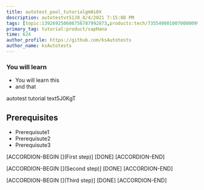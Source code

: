 ```yaml
---
title: autotest_pool_tutorialgm0i0X
description: autotestvt51J0_8/4/2021 7:15:08 PM
tags: [topic:139269250608756787992873,products:tech/73554900100700000996,tutorial:experience/advanced]
primary_tag: tutorial:product/sapHana
time: 624
author_profile: https://github.com/ksAutotests
author_name: ksAutotests
---
```

### You will learn
- You will learn this
- and that

autotest tutorial text5J0KgT

## Prerequisites
- Prerequisute1
- Prerequisute2
- Prerequisute3

[ACCORDION-BEGIN [](First step)]
[DONE]
[ACCORDION-END]

[ACCORDION-BEGIN [](Second step)]
[DONE]
[ACCORDION-END]

[ACCORDION-BEGIN [](Third step)]
[DONE]
[ACCORDION-END]

